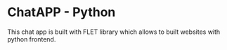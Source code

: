 # ChatAPP - Python

This chat app is built with FLET library which allows to built websites with python frontend.

